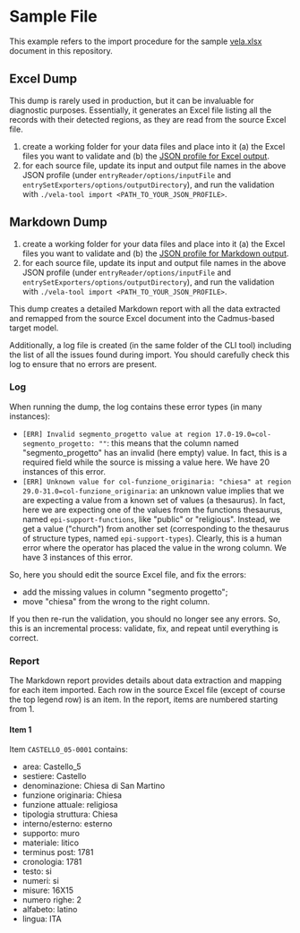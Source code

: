 # Sample File

This example refers to the import procedure for the sample [vela.xlsx](../vela.xlsx) document in this repository.

## Excel Dump

This dump is rarely used in production, but it can be invaluable for diagnostic purposes. Essentially, it generates an Excel file listing all the records with their detected regions, as they are read from the source Excel file.

1. create a working folder for your data files and place into it (a) the Excel files you want to validate and (b) the [JSON profile for Excel output](../vela-tool/Assets/Dump-xlsx.json).
2. for each source file, update its input and output file names in the above JSON profile (under `entryReader/options/inputFile` and `entrySetExporters/options/outputDirectory`), and run the validation with `./vela-tool import <PATH_TO_YOUR_JSON_PROFILE>`.

## Markdown Dump

1. create a working folder for your data files and place into it (a) the Excel files you want to validate and (b) the [JSON profile for Markdown output](../vela-tool/Assets/Dump-md.json).
2. for each source file, update its input and output file names in the above JSON profile (under `entryReader/options/inputFile` and `entrySetExporters/options/outputDirectory`), and run the validation with `./vela-tool import <PATH_TO_YOUR_JSON_PROFILE>`.

This dump creates a detailed Markdown report with all the data extracted and remapped from the source Excel document into the Cadmus-based target model.

Additionally, a log file is created (in the same folder of the CLI tool) including the list of all the issues found during import. You should carefully check this log to ensure that no errors are present.

### Log

When running the dump, the log contains these error types (in many instances):

- `[ERR] Invalid segmento_progetto value at region 17.0-19.0=col-segmento_progetto: ""`: this means that the column named "segmento_progetto" has an invalid (here empty) value. In fact, this is a required field while the source is missing a value here. We have 20 instances of this error.
- `[ERR] Unknown value for col-funzione_originaria: "chiesa" at region 29.0-31.0=col-funzione_originaria`: an unknown value implies that we are expecting a value from a known set of values (a thesaurus). In fact, here we are expecting one of the values from the functions thesaurus, named `epi-support-functions`, like "public" or "religious". Instead, we get a value ("church") from another set (corresponding to the thesaurus of structure types, named `epi-support-types`). Clearly, this is a human error where the operator has placed the value in the wrong column. We have 3 instances of this error.

So, here you should edit the source Excel file, and fix the errors:

- add the missing values in column "segmento progetto";
- move "chiesa" from the wrong to the right column.

If you then re-run the validation, you should no longer see any errors. So, this is an incremental process: validate, fix, and repeat until everything is correct.

### Report

The Markdown report provides details about data extraction and mapping for each item imported. Each row in the source Excel file (except of course the top legend row) is an item. In the report, items are numbered starting from 1.

#### Item 1

Item `CASTELLO_05-0001` contains:

- area: Castello_5
- sestiere: Castello
- denominazione: Chiesa di San Martino
- funzione originaria: Chiesa
- funzione attuale: religiosa
- tipologia struttura: Chiesa
- interno/esterno: esterno
- supporto: muro
- materiale: litico
- terminus post: 1781
- cronologia: 1781
- testo: si
- numeri: si
- misure: 16X15
- numero righe: 2
- alfabeto: latino
- lingua: ITA
